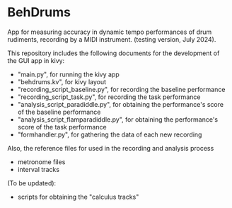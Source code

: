 # BehDrums
App for measuring accuracy in dynamic tempo performances of drum rudiments, recording by a MIDI instrument.
(testing version, July 2024).

This repository includes the following documents for the development of the GUI app in kivy:
- "main.py", for running the kivy app
- "behdrums.kv", for kivy layout
- "recording_script_baseline.py", for recording the baseline performance
- "recording_script_task.py", for recording the task performance
- "analysis_script_paradiddle.py", for obtaining the performance's score of the baseline performance
- "analysis_script_flamparadiddle.py", for obtaining the performance's score of the task performance
- "formhandler.py", for gathering the data of each new recording

Also, the reference files for used in the recording and analysis process
- metronome files
- interval tracks

(To be updated):
- scripts for obtaining the "calculus tracks"
